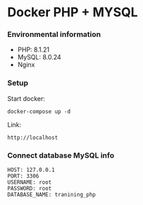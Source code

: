 # Docker PHP + MYSQL
### Environmental information
- PHP: 8.1.21
- MySQL: 8.0.24
- Nginx

### Setup
Start docker:
```
docker-compose up -d
```
Link:
```
http://localhost
```

### Connect database MySQL info
```
HOST: 127.0.0.1
PORT: 3306
USERNAME: root
PASSWORD: root
DATABASE_NAME: tranining_php
```